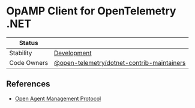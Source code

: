# OpAMP Client for OpenTelemetry .NET

| Status        |           |
| ------------- |-----------|
| Stability     |  [Development](../../README.md#Development)|
| Code Owners   |  [@open-telemetry/dotnet-contrib-maintainers](https://github.com/orgs/open-telemetry/teams/dotnet-contrib-maintainers)|

## References

* [Open Agent Management Protocol](https://opentelemetry.io/docs/specs/opamp/)
